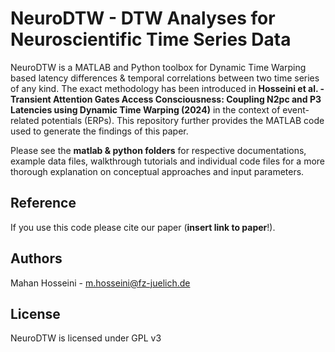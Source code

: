 # NeuroDTW - DTW Analyses for Neuroscientific Time Series Data

NeuroDTW is a MATLAB and Python toolbox for Dynamic Time Warping based latency differences & temporal correlations between two time series of any kind. The exact methodology has been introduced in __Hosseini et al. - Transient Attention Gates Access Consciousness: Coupling N2pc and P3 Latencies using Dynamic Time Warping (2024)__ in the context of event-related potentials (ERPs). This repository further provides the MATLAB code used to generate the findings of this paper.  

Please see the **matlab & python folders** for respective documentations, example data files, walkthrough tutorials and individual code files for a more thorough explanation on conceptual approaches and input parameters.

## Reference
If you use this code please cite our paper (**insert link to paper**!). 

## Authors
Mahan Hosseini - m.hosseini@fz-juelich.de 

## License
NeuroDTW is licensed under GPL v3

